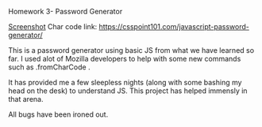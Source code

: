 Homework 3- Password Generator

[Screenshot](https://github.com/jlw429/PWGenHW3/blob/main/Assets/ScreenshotHw3.png)
Char code link: https://csspoint101.com/javascript-password-generator/

This is a password generator using basic JS from what we have learned so far. I used alot of Mozilla developers to help with some new commands such as .fromCharCode . 

It has provided me a few sleepless nights (along with some bashing my head on the desk) to understand JS. This project has helped immensly in that arena.

All bugs have been ironed out. 

